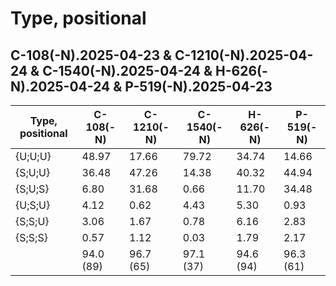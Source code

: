 # Type, positional

## C-108(-N).2025-04-23 & C-1210(-N).2025-04-24 & C-1540(-N).2025-04-24 & H-626(-N).2025-04-24 & P-519(-N).2025-04-23

| Type, positional | C-108(-N) | C-1210(-N) | C-1540(-N) | H-626(-N) | P-519(-N) |
| ---------------- | --------- | ---------- | ---------- | --------- | --------- |
| {U;U;U}          | 48.97     | 17.66      | 79.72      | 34.74     | 14.66     |
| {S;U;U}          | 36.48     | 47.26      | 14.38      | 40.32     | 44.94     |
| {S;U;S}          | 6.80      | 31.68      | 0.66       | 11.70     | 34.48     |
| {U;S;U}          | 4.12      | 0.62       | 4.43       | 5.30      | 0.93      |
| {S;S;U}          | 3.06      | 1.67       | 0.78       | 6.16      | 2.83      |
| {S;S;S}          | 0.57      | 1.12       | 0.03       | 1.79      | 2.17      |
|                  | 94.0 (89) | 96.7 (65)  | 97.1 (37)  | 94.6 (94) | 96.3 (61) |
